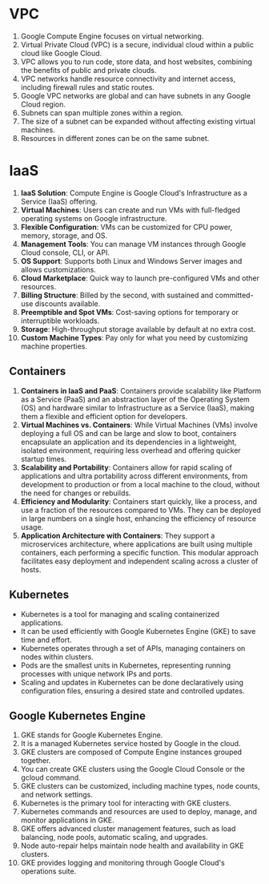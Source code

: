 # VPC

1. Google Compute Engine focuses on virtual networking.
2. Virtual Private Cloud (VPC) is a secure, individual cloud within a public cloud like Google Cloud.
3. VPC allows you to run code, store data, and host websites, combining the benefits of public and private clouds.
4. VPC networks handle resource connectivity and internet access, including firewall rules and static routes.
5. Google VPC networks are global and can have subnets in any Google Cloud region.
6. Subnets can span multiple zones within a region.
7. The size of a subnet can be expanded without affecting existing virtual machines.
8. Resources in different zones can be on the same subnet.

# IaaS

1. **IaaS Solution**: Compute Engine is Google Cloud's Infrastructure as a Service (IaaS) offering.
2. **Virtual Machines**: Users can create and run VMs with full-fledged operating systems on Google infrastructure.
3. **Flexible Configuration**: VMs can be customized for CPU power, memory, storage, and OS.
4. **Management Tools**: You can manage VM instances through Google Cloud console, CLI, or API.
5. **OS Support**: Supports both Linux and Windows Server images and allows customizations.
6. **Cloud Marketplace**: Quick way to launch pre-configured VMs and other resources.
7. **Billing Structure**: Billed by the second, with sustained and committed-use discounts available.
8. **Preemptible and Spot VMs**: Cost-saving options for temporary or interruptible workloads.
9. **Storage**: High-throughput storage available by default at no extra cost.
10. **Custom Machine Types**: Pay only for what you need by customizing machine properties.

## Containers

1. **Containers in IaaS and PaaS**: Containers provide scalability like Platform as a Service (PaaS) and an abstraction layer of the Operating System (OS) and hardware similar to Infrastructure as a Service (IaaS), making them a flexible and efficient option for developers.
2. **Virtual Machines vs. Containers**: While Virtual Machines (VMs) involve deploying a full OS and can be large and slow to boot, containers encapsulate an application and its dependencies in a lightweight, isolated environment, requiring less overhead and offering quicker startup times.
3. **Scalability and Portability**: Containers allow for rapid scaling of applications and ultra portability across different environments, from development to production or from a local machine to the cloud, without the need for changes or rebuilds.
4. **Efficiency and Modularity**: Containers start quickly, like a process, and use a fraction of the resources compared to VMs. They can be deployed in large numbers on a single host, enhancing the efficiency of resource usage.
5. **Application Architecture with Containers**: They support a microservices architecture, where applications are built using multiple containers, each performing a specific function. This modular approach facilitates easy deployment and independent scaling across a cluster of hosts.

## Kubernetes

- Kubernetes is a tool for managing and scaling containerized applications.
- It can be used efficiently with Google Kubernetes Engine (GKE) to save time and effort.
- Kubernetes operates through a set of APIs, managing containers on nodes within clusters.
- Pods are the smallest units in Kubernetes, representing running processes with unique network IPs and ports.
- Scaling and updates in Kubernetes can be done declaratively using configuration files, ensuring a desired state and controlled updates.

## Google Kubernetes Engine

1. GKE stands for Google Kubernetes Engine.
2. It is a managed Kubernetes service hosted by Google in the cloud.
3. GKE clusters are composed of Compute Engine instances grouped together.
4. You can create GKE clusters using the Google Cloud Console or the gcloud command.
5. GKE clusters can be customized, including machine types, node counts, and network settings.
6. Kubernetes is the primary tool for interacting with GKE clusters.
7. Kubernetes commands and resources are used to deploy, manage, and monitor applications in GKE.
8. GKE offers advanced cluster management features, such as load balancing, node pools, automatic scaling, and upgrades.
9. Node auto-repair helps maintain node health and availability in GKE clusters.
10. GKE provides logging and monitoring through Google Cloud's operations suite.
